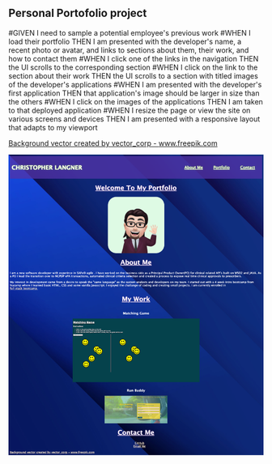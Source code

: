 ## Personal Portofolio project


#GIVEN I need to sample a potential employee's previous work
#WHEN I load their portfolio
THEN I am presented with the developer's name, a recent photo or avatar, and links to sections about them, their work, and how to contact them
#WHEN I click one of the links in the navigation
THEN the UI scrolls to the corresponding section
#WHEN I click on the link to the section about their work
THEN the UI scrolls to a section with titled images of the developer's applications
#WHEN I am presented with the developer's first application
THEN that application's image should be larger in size than the others
#WHEN I click on the images of the applications
THEN I am taken to that deployed application
#WHEN I resize the page or view the site on various screens and devices
THEN I am presented with a responsive layout that adapts to my viewport

<a href='https://www.freepik.com/vectors/background'>Background vector created by vector_corp - www.freepik.com</a>

![full site screen print](./assets/fullsite.png)
